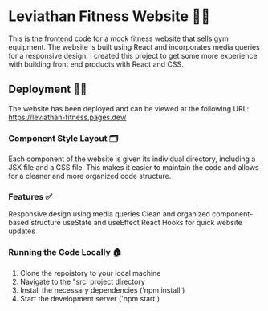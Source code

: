 # Leviathan Fitness Website 🏋️‍♂️
This is the frontend code for a mock fitness website that sells gym equipment. The website is built using React and incorporates media queries for a responsive design. I created this project to get some more experience with building front end products with React and CSS.

## Deployment 👨‍💻
The website has been deployed and can be viewed at the following URL: https://leviathan-fitness.pages.dev/

### Component Style Layout 🗂
Each component of the website is given its individual directory, including a JSX file and a CSS file. This makes it easier to maintain the code and allows for a cleaner and more organized code structure.

### Features ✅
Responsive design using media queries
Clean and organized component-based structure
useState and useEffect React Hooks for quick website updates 

### Running the Code Locally 🏠
1) Clone the repoistory to your local machine
2) Navigate to the "src' project directory
3) Install the necessary dependencies ('npm install')
4) Start the development server ('npm start')

